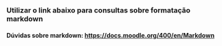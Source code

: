 ###  Utilizar o link abaixo para consultas sobre formatação markdown

#### Dúvidas sobre markdown:  https://docs.moodle.org/400/en/Markdown





